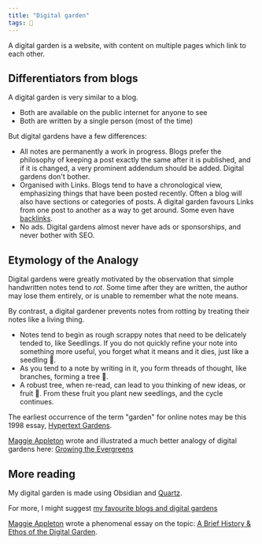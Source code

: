 ```yaml
---
title: "Digital garden"
tags: 🌱
---
```


A digital garden is a website, with content on multiple pages which link to each other.

## Differentiators from blogs

A digital garden is very similar to a blog.

- Both are available on the public internet for anyone to see
- Both are written by a single person (most of the time)

But digital gardens have a few differences:

- All notes are permanently a work in progress. Blogs prefer the philosophy of keeping a post exactly the same after it is published, and if it is changed, a very prominent addendum should be added. Digital gardens don't bother.
- Organised with Links. Blogs tend to have a chronological view, emphasizing things that have been posted recently. Often a blog will also have sections or categories of posts. A digital garden favours Links from one post to another as a way to get around. Some even have [backlinks](notes/backlink.md).
- No ads. Digital gardens almost never have ads or sponsorships, and never bother with SEO. 

## Etymology of the Analogy

Digital gardens were greatly motivated by the observation that simple handwritten notes tend to *rot*. Some time after they are written, the author may lose them entirely, or is unable to remember what the note means.

By contrast, a digital gardener prevents notes from rotting by treating their notes like a living thing. 
- Notes tend to begin as rough scrappy notes that need to be delicately tended to, like Seedlings. If you do not quickly refine your note into something more useful, you forget what it means and it dies, just like a seedling 🌱.
- As you tend to a note by writing in it, you form threads of thought, like branches, forming a tree 🌳.
- A robust tree, when re-read, can lead to you thinking of new ideas, or fruit 🍎. From these fruit you plant new seedlings, and the cycle continues.

The earliest occurrence of the term "garden" for online notes may be this 1998 essay, [Hypertext Gardens](http://www.eastgate.com/garden/Enter.html).

[Maggie Appleton](notes/Maggie%20Appleton) wrote and illustrated a much better analogy of digital gardens here: [Growing the Evergreens](https://maggieappleton.com/evergreens)

## More reading

My digital garden is made using Obsidian and [Quartz](notes/Quartz%20by%20Jacky).

For more, I might suggest [my favourite blogs and digital gardens](My%20favourite%20blogs)

[Maggie Appleton](notes/Maggie%20Appleton) wrote a phenomenal essay on the topic: [A Brief History & Ethos of the Digital Garden](https://maggieappleton.com/garden-history).